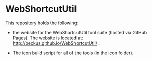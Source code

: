 WebShortcutUtil
===============

This repository holds the following:

- the website for the WebShortcutUtil tool suite
(hosted via GitHub Pages).  The website is located at:
http://beckus.github.io/WebShortcutUtil/ .

- The icon build script for all of the tools
  (in the icon folder).
